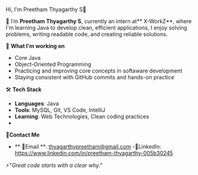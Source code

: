 Hi, I'm Preetham Thyagarthy S👋

🌱 I’m **Preetham Thyagarthy S**, currently an intern at** X-WorkZ**, where I'm learning Java to develop clean, efficient applications, I enjoy solving problems, writing readable code, and creating reliable solutions.

🔭 **What I'm working on**
  - Core Java
  - Object-Oriented Programming
  - Practicing and improving core concepts in softaware development
  - Staying consistent with GitHub commits and hands-on practice
    
🛠 **Tech Stack**
  - **Languages**: Java
  - **Tools**: MySQL, Git, VS Code, IntelliJ
  - **Learning**: Web Technologies, Clean coding practices
  - 
📮**Contact Me**
  - ** 📧Email **: thyagarthypreetham@gmail.com
  -🔗LinkedIn: https://www.linkedin.com/in/preetham-thyagarthy-005b30245

 ⚡_"Great code starts with a clear why."_
